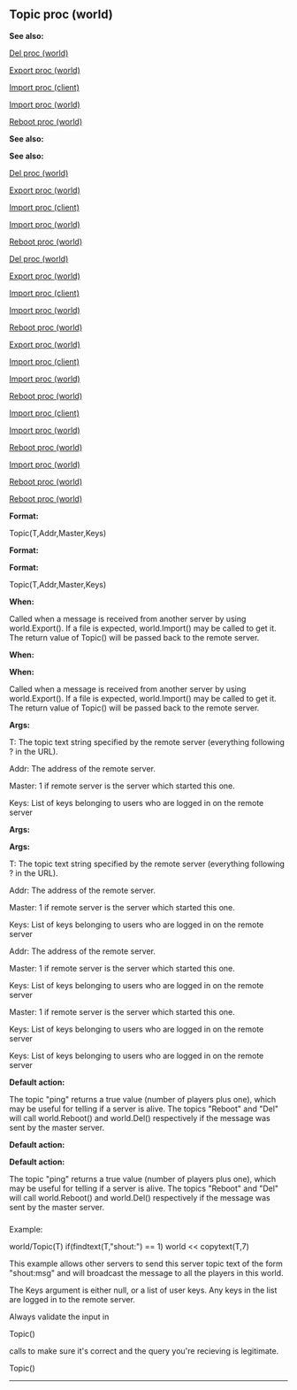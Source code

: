

 Topic proc (world)
--------------------




**See also:** 


[Del proc (world)](#/world/proc/Del) 

[Export proc (world)](#/world/proc/Export) 

[Import proc (client)](#/client/proc/Import) 

[Import proc (world)](#/world/proc/Import) 

[Reboot proc (world)](#/world/proc/Reboot) 







**See also:** 

**See also:**

[Del proc (world)](#/world/proc/Del) 

[Export proc (world)](#/world/proc/Export) 

[Import proc (client)](#/client/proc/Import) 

[Import proc (world)](#/world/proc/Import) 

[Reboot proc (world)](#/world/proc/Reboot) 





[Del proc (world)](#/world/proc/Del)

[Export proc (world)](#/world/proc/Export) 

[Import proc (client)](#/client/proc/Import) 

[Import proc (world)](#/world/proc/Import) 

[Reboot proc (world)](#/world/proc/Reboot) 




[Export proc (world)](#/world/proc/Export)

[Import proc (client)](#/client/proc/Import) 

[Import proc (world)](#/world/proc/Import) 

[Reboot proc (world)](#/world/proc/Reboot) 



[Import proc (client)](#/client/proc/Import)

[Import proc (world)](#/world/proc/Import) 

[Reboot proc (world)](#/world/proc/Reboot) 


[Import proc (world)](#/world/proc/Import)

[Reboot proc (world)](#/world/proc/Reboot) 

[Reboot proc (world)](#/world/proc/Reboot)


**Format:** 


 Topic(T,Addr,Master,Keys)
 


**Format:** 

**Format:**

 Topic(T,Addr,Master,Keys)



**When:** 


 Called when a message is received from another server by using
 world.Export(). If a file is expected, world.Import() may be called to
 get it. The return value of Topic() will be passed back to the remote
 server.
 


**When:** 

**When:**

 Called when a message is received from another server by using
 world.Export(). If a file is expected, world.Import() may be called to
 get it. The return value of Topic() will be passed back to the remote
 server.



**Args:** 


 T: The topic text string specified by the remote server (everything following ? in the URL).
 
 Addr: The address of the remote server.
 
 Master: 1 if remote server is the server which started this one.
 
 Keys: List of keys belonging to users who are logged in on the remote server
 





**Args:** 

**Args:**

 T: The topic text string specified by the remote server (everything following ? in the URL).
 
 Addr: The address of the remote server.
 
 Master: 1 if remote server is the server which started this one.
 
 Keys: List of keys belonging to users who are logged in on the remote server
 




 Addr: The address of the remote server.
 
 Master: 1 if remote server is the server which started this one.
 
 Keys: List of keys belonging to users who are logged in on the remote server
 



 Master: 1 if remote server is the server which started this one.
 
 Keys: List of keys belonging to users who are logged in on the remote server
 


 Keys: List of keys belonging to users who are logged in on the remote server



**Default action:** 


 The topic "ping" returns a true value (number of players plus one),
 which may be useful for telling if a server is alive. The topics
 "Reboot" and "Del" will call world.Reboot() and world.Del()
 respectively if the message was sent by the master server.
 


**Default action:** 

**Default action:**

 The topic "ping" returns a true value (number of players plus one),
 which may be useful for telling if a server is alive. The topics
 "Reboot" and "Del" will call world.Reboot() and world.Del()
 respectively if the message was sent by the master server.

### 
 Example:



 world/Topic(T)
 if(findtext(T,"shout:") == 1)
 world << copytext(T,7)


 This example allows other servers to send this server topic text of the
form "shout:msg" and will broadcast the message to all the players in this
world.




 The Keys argument is either null, or a list of user keys. Any keys in the
list are logged in to the remote server.




 Always validate the input in
 
 Topic()
 
 calls
to make sure it's correct and the query you're recieving is legitimate.




 Topic()



---


